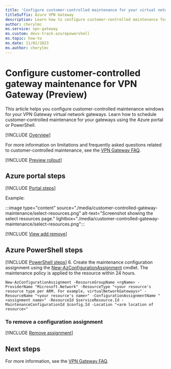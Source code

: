 ```yaml
---
title: 'Configure customer-controlled maintenance for your virtual network gateway'
titleSuffix: Azure VPN Gateway
description: Learn how to configure customer-controlled maintenance for your VPN Gateway virtual network gateways using the Azure portal, or PowerShell.
author: cherylmc
ms.service: vpn-gateway
ms.custom: devx-track-azurepowershell
ms.topic: how-to
ms.date: 11/01/2023
ms.author: cherylmc
---
```

# Configure customer-controlled gateway maintenance for VPN Gateway (Preview)

This article helps you configure customer-controlled maintenance windows for your VPN Gateway virtual network gateways. Learn how to schedule customer-controlled maintenance for your gateways using the Azure portal or PowerShell.

[!INCLUDE [Overview](../../includes/vpn-gateway-customer-controlled-gateway-maintenance-article-overview.md)]

For more information on limitations and frequently asked questions related to customer-controlled maintenance, see the [VPN Gateway FAQ](vpn-gateway-vpn-faq.md#customer-controlled).

[!INCLUDE [Preview rollout](../../includes/vpn-gateway-customer-controlled-maintenance-rollout-note.md)]

## Azure portal steps

[!INCLUDE [Portal steps](../../includes/vpn-gateway-customer-controlled-gateway-maintenance-article-portal.md)]

   Example:

   :::image type="content" source="./media/customer-controlled-gateway-maintenance/select-resources.png" alt-text="Screenshot showing the select resources page." lightbox="./media/customer-controlled-gateway-maintenance/select-resources.png":::

[!INCLUDE [View add remove](../../includes/vpn-gateway-customer-controlled-gateway-maintenance-view-add-remove.md)]

## Azure PowerShell steps

[!INCLUDE [PowerShell steps](../../includes/vpn-gateway-customer-controlled-gateway-maintenance-article-powershell.md)]
6. Create the maintenance configuration assignment using the [New-AzConfigurationAssignment](/powershell/module/az.maintenance/new-azconfigurationassignment) cmdlet. The maintenance policy is applied to the resource within 24 hours.

   ```azurepowershell-interactive
   New-AzConfigurationAssignment -ResourceGroupName <rgName> -ProviderName "Microsoft.Network" -ResourceType "<your resource's resource type per ARM. For example, virtualNetworkGateways>" -ResourceName "<your resource's name>" -ConfigurationAssignmentName "<assignment name>" -ResourceId $serviceResource.Id -MaintenanceConfigurationId $config.Id -Location "<arm location of resource>"
   ```

### To remove a configuration assignment

[!INCLUDE [Remove assignment](../../includes/vpn-gateway-customer-controlled-gateway-maintenance-article-remove-assignment.md)]

## Next steps

For more information, see the [VPN Gateway FAQ](vpn-gateway-vpn-faq.md#customer-controlled).
